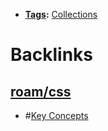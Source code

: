 - **[Tags](<Tags.md>):** [Collections](<Collections.md>) 

# Backlinks
## [roam/css](<roam/css.md>)
- #[Key Concepts](<Key Concepts.md>)

